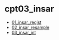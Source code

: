 # cpt03_insar

* [01_insar_regist](part04_rs/cpt03_insar/01_insar_regist.md)
* [02_insar_resample](part04_rs/cpt03_insar/02_insar_resample.md)
* [03_insar_int](part04_rs/cpt03_insar/03_insar_int.md)
